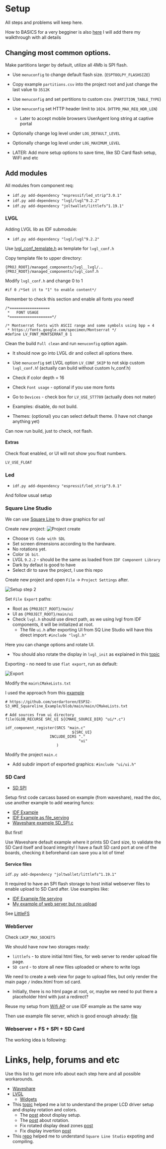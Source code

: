 # Setup

All steps and problems will keep here.

How to BASICS for a very begginer is also [here](how_to_basics/README.md)
I will add there my walkthrough with all details

## Changing most common options.

Make partitions larger by default, utilize all 4Mb is SPI flash.

- Use `menuconfig` to change default flash size. (`ESPTOOLPY_FLASHSIZE`)
- Copy example `partitions.csv` into the project root and just change the last value to `3512K`
- Use `menuconfig` and set pertitions to custom csv. (`PARTITION_TABLE_TYPE`)
- Use `menuconfig` set HTTP header limit to `1024`. (`HTTPD_MAX_REQ_HDR_LEN`)
  - Later to accept mobile browsers UserAgent long string at captive portal
- Optionally change log level under `LOG_DEFAULT_LEVEL`
- Optionally change log level under `LOG_MAXIMUM_LEVEL`

- LATER: Add more setup options to save time, like SD Card flash setup, WiFI and etc



## Add modules

All modules from component req:
- `idf.py add-dependency "espressif/led_strip^3.0.1"`
- `idf.py add-dependency "lvgl/lvgl^9.2.2"`
- `idf.py add-dependency "joltwallet/littlefs^1.19.1"`


### LVGL

Adding LVGL lib as IDF submodule: 

- `idf.py add-dependency "lvgl/lvgl^9.2.2"`

Use [lvgl_conf_template.h](../managed_components/lvgl__lvgl/lv_conf_template.h) as template for `lvgl_conf.h`

Copy template file to upper directory:

```text
{PROJ_ROOT}/managed_components/lvgl__lvgl/..
{PROJ_ROOT}/managed_components/lvgl_conf.h
```

Modify `lvgl_conf.h` and change 0 to 1

```code
#if 0 /*Set it to "1" to enable content*/
```

Remember to check this section and enable all fonts you need!

```text
/*==================
 *   FONT USAGE
 *===================*/

/* Montserrat fonts with ASCII range and some symbols using bpp = 4
 * https://fonts.google.com/specimen/Montserrat */
#define LV_FONT_MONTSERRAT_8 1
```

Clean the build `Full clean` and run `menuconfig` option again.
- It should now go into LVGL dir and collect all options there.


- Use `menuconfig` set LVGL option `LV_CONF_SKIP` to not skip custom `lvgl_conf.h`! (actually can build without custom lv_conf.h)
- Check if color depth = 16
- Check `Font usage` - optional if you use more fonts
- Go to `Devices` - check box for `LV_USE_ST7789` (actually does not mater)
- Examples: disable, do not build.
- Themes: (optional) you can select default theme. (I have not change anything yet)

Can now run build, just to check, not flash.

#### Extras

Check float enabled, or UI will not show you float numbers.

`LV_USE_FLOAT`


### Led

- `idf.py add-dependency "espressif/led_strip^3.0.1"`

And follow usual setup


### Square Line Studio

We can use [Square Line](https://docs.squareline.io) to draw graphics for us!


Create new project: ![Project create](pic/SQLine_setup_1.png)

- Choose `VS Code with SDL`
- Set screen dimensions according to the hardware.
- No rotations yet.
- Color `16 bit`.
- LVGL `9.2.2` - should be the same as loaded from `IDF Component Library`
- Dark by defaut is good to have
- Select dir to save the project, I use this repo

Create new project and open `File` -> `Project Settings` after.

![Setup step 2](pic/SQLine_setup_2.png)

Set `File Export` paths:

- Root as `{PROJECT_ROOT}/main/`
- UI as `{PROJECT_ROOT}/main/ui`
- Check `lvgl.h` should use direct path, as we using lvgl from IDF components, it will be initialized at root.
  - The file `ui.h` after exporting UI from SQ Line Studio will have this direct import: `#include "lvgl.h"`

Here you can change options and rotate UI. 
- You should also rotate the display in `lvgl_init` as explained in this [topic](https://forum.lvgl.io/t/gestures-are-slow-perceiving-only-detecting-one-of-5-10-tries/18515/101)

Exporting - no need to use `flat export`, run as default:

![Export](pic/SQLine_export_1.png)


Modify the `main\CMakeLists.txt`

I used the approach from this [example](https://github.com/serdartoren/ESP32-S3_HMI_Squareline_Example/blob/main/main/CMakeLists.txt)

```text
# https://github.com/serdartoren/ESP32-S3_HMI_Squareline_Example/blob/main/main/CMakeLists.txt

# Add sources from ui directory
file(GLOB_RECURSE SRC_UI ${CMAKE_SOURCE_DIR} "ui/*.c")

idf_component_register(SRCS "main.c"  
                              ${SRC_UI}
                    INCLUDE_DIRS "." 
                                 "ui"
                       )
```

Modify the project `main.c`
- Add subdir import of exported graphics: `#include "ui/ui.h"`


### SD Card

- [SD SPI](https://docs.espressif.com/projects/esp-idf/en/stable/esp32/api-reference/peripherals/sdspi_host.html)

Setup first code carcass based on example (from waveshare), read the doc, use another example to add wearing funcs:
- [IDF Example](https://github.com/espressif/esp-idf/blob/master/examples/storage/sd_card/sdmmc/main/sd_card_example_main.c)
- [IDF Example as file_serving](https://github.com/espressif/esp-idf/blob/4c2820d377d1375e787bcef612f0c32c1427d183/examples/protocols/http_server/file_serving/main/main.c)
- [Waveshare example SD_SPI.c](https://github.com/trianglesis/ESP32-C6-LCD-1.47-Test-LVGL/blob/c95cb298858690e018c0155daccdb1463647a111/main/SD_Card/SD_SPI.c)

But first!

Use Waveshare default example where it prints SD Card size, to validate the SD Card itself and board integrity!
I have a fault SD card port at one of the boards, checking it beforehand can save you a lot of time!

#### Service files

`idf.py add-dependency "joltwallet/littlefs^1.19.1"`

It required to have an SPI flash storage to host initial webserver files to enable upload to SD Card after.
Use examples like:
- [IDF Example file serving](https://github.com/espressif/esp-idf/blob/4c2820d377d1375e787bcef612f0c32c1427d183/examples/protocols/http_server/file_serving/README.md)
- [My example of web server but no upload](https://github.com/trianglesis/webserver-w-ap-portal-dns-redirect/blob/3c77dccb4fd825f2f68bc036e616b9afba420bd2/README.md)

See [LittleFS](how_to_basics/README.md#littlefs)

### WebServer

Check `LWIP_MAX_SOCKETS`

We should have now two storages ready:

- `littlefs` - to store initial html files, for web server to render upload file page.
- `SD card` - to store all new files uploaded or where to write logs

We need to create a web view for page to upload files, but only render the main page `/` index.html from sd card.
- Initially, there is no html page at root, or, maybe we need to put there a placeholder html with just a redirect?

Reuse my setup from [Wifi AP](https://github.com/trianglesis/webserver-w-ap-portal-dns-redirect/blob/3c77dccb4fd825f2f68bc036e616b9afba420bd2/components/access_point_wifi/access_point_wifi.c) or use IDF example as the same way

Then use example file server, which is good enough already: [file](https://github.com/espressif/esp-idf/blob/4c2820d377d1375e787bcef612f0c32c1427d183/examples/protocols/http_server/file_serving/main/file_server.c)


### Webserver + FS + SPI + SD Card

The working idea is following:


# Links, help, forums and etc

Use this list to get more info about each step here and all possible workarounds.

- [Waveshare](https://www.waveshare.com/wiki/ESP32-C6-LCD-1.47)
- [LVGL](https://docs.lvgl.io/9.2/overview/index.html)
  - [Widgets](https://docs.lvgl.io/9.2/API/widgets/index.html)
- This [topic](https://forum.lvgl.io/t/gestures-are-slow-perceiving-only-detecting-one-of-5-10-tries/18515/101) helped me a lot to understand the proper LCD driver setup and display rotation and colors.
  - The [post](https://forum.lvgl.io/t/gestures-are-slow-perceiving-only-detecting-one-of-5-10-tries/18515/59) about display setup.
  - The [post](https://forum.lvgl.io/t/gestures-are-slow-perceiving-only-detecting-one-of-5-10-tries/18515/60) about rotation.
  - Fix rotated display dead zones [post](https://forum.lvgl.io/t/gestures-are-slow-perceiving-only-detecting-one-of-5-10-tries/18515/86)
  - Fix display invertion [post](https://forum.lvgl.io/t/lvgl-9-2-2-esp32-c6-lcd-1-47-idf-5-4-1-st7789v3/20871)
- This [repo](https://github.com/serdartoren/ESP32-S3_HMI_Squareline_Example) helped me to understand `Square Line Studio` expoting and compiling.